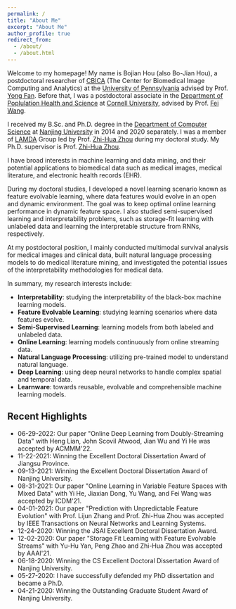 ```yaml
---
permalink: /
title: "About Me"
excerpt: "About Me"
author_profile: true
redirect_from: 
  - /about/
  - /about.html
---
```


Welcome to my homepage! My name is Bojian Hou (also Bo-Jian Hou), a postdoctoral researcher of [CBICA](https://www.med.upenn.edu/cbica/) (The Center for Biomedical Image Computing and Analytics) at the [University of Pennsylvania](https://www.upenn.edu/) advised by Prof. [Yong Fan](https://www.med.upenn.edu/cbica/abili/yfan.html). Before that, I was a postdoctoral associate in the [Department of Poplulation Health and Science](https://phs.weill.cornell.edu/) at [Cornell University](https://www.cornell.edu/), advised by Prof. [Fei Wang](https://wcm-wanglab.github.io/). 

I received my B.Sc. and Ph.D. degree in the [Department of Computer Science](https://cs.nju.edu.cn/) at [Nanjing University](https://www.nju.edu.cn/) in 2014 and 2020 separately. I was a member of [LAMDA](http://www.lamda.nju.edu.cn/MainPage.ashx) Group led by Prof. [Zhi-Hua Zhou](https://cs.nju.edu.cn/zhouzh/) during my doctoral study. My Ph.D. supervisor is Prof. [Zhi-Hua Zhou](https://cs.nju.edu.cn/zhouzh/).


I have broad interests in machine learning and data mining, and their potential applications to
biomedical data such as medical images, medical literature, and electronic health records (EHR).

During my doctoral studies, I developed a novel learning scenario known as feature evolvable learning,
where data features would evolve in an open and dynamic environment. The goal was to keep optimal
online learning performance in dynamic feature space. I also studied semi-supervised learning and
interpretability problems, such as storage-fit learning with unlabeled data and learning the interpretable
structure from RNNs, respectively.

At my postdoctoral position, I mainly conducted multimodal survival analysis for medical images and
clinical data, built natural language processing models to do medical literature mining, and investigated
the potential issues of the interpretability methodologies for medical data.

<!-- I have broad interest in machine learning, data mining and their potential applications to biomedical data. During my doctoral study, my main research direction is **feature evolvable learning** which is a novel learning scenario where data features would evolve in open and dynamic environment. I developed a series of algorithms that can effectively deal with this scenario with theoretical guarantees. I am also interested in -->
In summary, my research interests include:
- **Interpretability**: studying the interpretability of the black-box machine learning models.
- **Feature Evolvable Learning**: studying learning scenarios where data features evolve.
- **Semi-Supervised Learning**: learning models from both labeled and unlabeled data.
- **Online Learning**: learning models continuously from online streaming data.
- **Natural Language Processing**: utilizing pre-trained model to understand natural language.
- **Deep Learning**: using deep neural networks to handle complex spatial and temporal data.
- **Learnware**: towards reusable, evolvable and comprehensible machine learning models.

<!-- I will use my expertise of machine learning to do research on biomedical image analysis and survival analysis in the future. -->


Recent Highlights
------
- 06-29-2022: Our paper "Online Deep Learning from Doubly-Streaming Data" with Heng Lian, John Scovil Atwood, Jian Wu and Yi He was accepted by ACMMM'22.
- 11-22-2021: Winning the Excellent Doctoral Dissertation Award of Jiangsu Province.
- 09-13-2021: Winning the Excellent Doctoral Dissertation Award of Nanjing University.
- 08-31-2021: Our paper "Online Learning in Variable Feature Spaces with Mixed Data" with Yi He, Jiaxian Dong, Yu Wang, and Fei Wang was accepted by ICDM'21.
- 04-01-2021: Our paper "Prediction with Unpredictable Feature Evolution" with Prof. Lijun Zhang and Prof. Zhi-Hua Zhou was accepted by IEEE Transactions on Neural Networks and Learning Systems.
- 12-24-2020: Winning the JSAI Excellent Doctoral Dissertation Award. 
- 12-02-2020: Our paper "Storage Fit Learning with Feature Evolvable Streams" with Yu-Hu Yan, Peng Zhao and Zhi-Hua Zhou was accepted by AAAI'21.
- 06-18-2020: Winning the CS Excellent Doctoral Dissertation Award of Nanjing University.
- 05-27-2020: I have successfully defended my PhD dissertation and became a Ph.D.
- 04-21-2020: Winning the Outstanding Graduate Student Award of Nanjing University.

